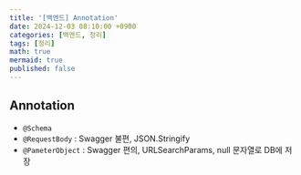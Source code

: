 ```yaml
---
title: '[백엔드] Annotation'
date: 2024-12-03 08:10:00 +0900
categories: [백엔드, 정리]
tags: [정리]
math: true
mermaid: true
published: false
---
```


## Annotation
- `@Schema`
- `@RequestBody` : Swagger 불편, JSON.Stringify
- `@PameterObject` : Swagger 편의, URLSearchParams, null 문자열로 DB에 저장